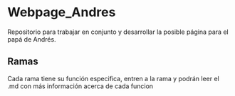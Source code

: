 # Webpage_Andres
Repositorio para trabajar en conjunto y desarrollar la posible página para el papá de Andrés.


## Ramas

Cada rama tiene su función especifica, entren a la rama y podrán leer el .md con más información acerca de cada funcion
